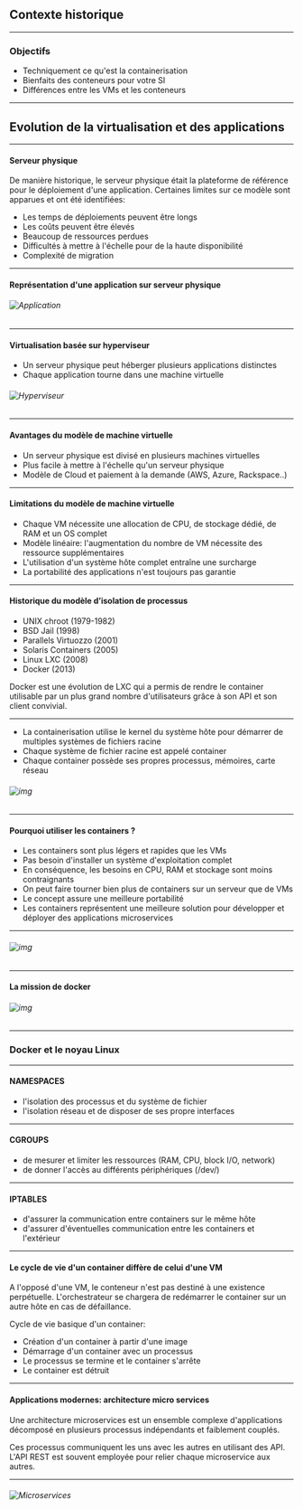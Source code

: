 ## Contexte historique


--------


### Objectifs

- Techniquement ce qu'est la containerisation
- Bienfaits des conteneurs pour votre SI
- Différences entre les VMs et les conteneurs


--------


## Evolution de la virtualisation et des applications


--------

#### Serveur physique

De manière historique, le serveur physique était la plateforme de référence pour le déploiement d'une application. Certaines limites sur ce modèle sont apparues et ont été identifiées:

- Les temps de déploiements peuvent être longs
- Les coûts peuvent être élevés
- Beaucoup de ressources perdues
- Difficultés à mettre à l'échelle pour de la haute disponibilité
- Complexité de migration


--------


#### Représentation d'une application sur serveur physique


###### ![Application](Slides/Img/Evolutions_de_la_virtualisation_et_des_applications/3_4_Application.png)


--------


#### Virtualisation basée sur hyperviseur


- Un serveur physique peut héberger plusieurs applications distinctes
- Chaque application tourne dans une machine virtuelle

###### ![Hyperviseur](Slides/Img/Evolutions_de_la_virtualisation_et_des_applications/3_5_Hyperviseur.png)


--------


#### Avantages du modèle de machine virtuelle

- Un serveur physique est divisé en plusieurs machines virtuelles
- Plus facile à mettre à l'échelle qu'un serveur physique
- Modèle de Cloud et paiement à la demande (AWS, Azure, Rackspace..)


--------


#### Limitations du modèle de machine virtuelle


- Chaque VM nécessite une allocation de CPU, de stockage dédié, de RAM et un OS complet
- Modèle linéaire: l'augmentation du nombre de VM nécessite des ressource supplémentaires
- L'utilisation d'un système hôte complet entraîne une surcharge
- La portabilité des applications n'est toujours pas garantie


--------


#### Historique du modèle d’isolation de processus


- UNIX chroot (1979-1982)
- BSD Jail (1998)
- Parallels Virtuozzo (2001)
- Solaris Containers (2005)
- Linux LXC (2008)
- Docker (2013)

Docker est une évolution de LXC qui a permis de rendre le container utilisable par un plus grand nombre d'utilisateurs grâce à son API et son client convivial.


--------


- La containerisation utilise le kernel du système hôte pour démarrer de multiples systèmes de fichiers racine
- Chaque système de fichier racine est appelé container
- Chaque container possède ses propres processus, mémoires, carte réseau

###### ![img](Slides/Img/Evolutions_de_la_virtualisation_et_des_applications/3_8_Virtu_appli.png)


--------


#### Pourquoi utiliser les containers ?

- Les containers sont plus légers et rapides que les VMs
- Pas besoin d'installer un système d'exploitation complet
- En conséquence, les besoins en CPU, RAM et stockage sont moins contraignants
- On peut faire tourner bien plus de containers sur un serveur que de VMs
- Le concept assure une meilleure portabilité
- Les containers représentent une meilleure solution pour développer et déployer des applications microservices


--------


###### ![img](Slides/Img/Evolutions_de_la_virtualisation_et_des_applications/3_9_Docker_bouteille.png)


--------


#### La mission de docker

###### ![img](Slides/Img/Evolutions_de_la_virtualisation_et_des_applications/3_10_Mission_docker.png)


--------


### Docker et le noyau Linux


--------

#### NAMESPACES

- l'isolation des processus et du système de fichier
- l'isolation réseau et de disposer de ses propre interfaces


--------

#### CGROUPS

- de mesurer et limiter les ressources (RAM, CPU, block I/O, network)
- de donner l'accès au différents périphériques (/dev/)


--------

#### IPTABLES

- d'assurer la communication entre containers sur le même hôte
- d'assurer d'éventuelles communication entre les containers et l'extérieur


--------


#### Le cycle de vie d'un container diffère de celui d'une VM


A l'opposé d'une VM, le conteneur n'est pas destiné à une existence perpétuelle.
L'orchestrateur se chargera de redémarrer le container sur un autre hôte en cas de défaillance.

Cycle de vie basique d'un container:
- Création d'un container à partir d'une image
- Démarrage d'un container avec un processus
- Le processus se termine et le container s'arrête
- Le container est détruit


--------


#### Applications modernes: architecture micro services

Une architecture microservices est un ensemble complexe d'applications décomposé en plusieurs processus indépendants et faiblement couplés.

Ces processus communiquent les uns avec les autres en utilisant des API.
L'API REST est souvent employée pour relier chaque microservice aux autres.


--------

###### ![Microservices](Slides/Img/Evolutions_de_la_virtualisation_et_des_applications/3_13_Microservices.png)
